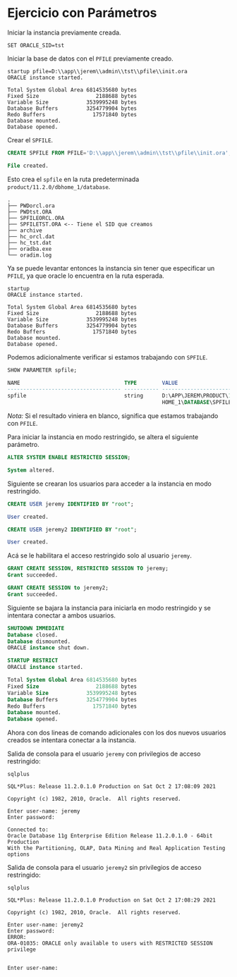 # Ejercicio con Parámetros

Iniciar la instancia previamente creada.

```console
SET ORACLE_SID=tst
```

Iniciar la base de datos con el `PFILE` previamente creado.

```console
startup pfile=D:\\app\\jerem\\admin\\tst\\pfile\\init.ora
ORACLE instance started.

Total System Global Area 6814535680 bytes
Fixed Size                  2188688 bytes
Variable Size            3539995248 bytes
Database Buffers         3254779904 bytes
Redo Buffers               17571840 bytes
Database mounted.
Database opened.
```

Crear el `SPFILE`.

```sql
CREATE SPFILE FROM PFILE='D:\\app\\jerem\\admin\\tst\\pfile\\init.ora';

File created.
```

Esto crea el `spfile` en la ruta predeterminada `product/11.2.0/dbhome_1/database`.

```
.
├── PWDorcl.ora
├── PWDtst.ORA
├── SPFILEORCL.ORA
├── SPFILETST.ORA <-- Tiene el SID que creamos
├── archive
├── hc_orcl.dat
├── hc_tst.dat
├── oradba.exe
└── oradim.log
```

Ya se puede levantar entonces la instancia sin tener que especificar un `PFILE`, ya que oracle lo encuentra en la ruta esperada.

```
startup
ORACLE instance started.

Total System Global Area 6814535680 bytes
Fixed Size                  2188688 bytes
Variable Size            3539995248 bytes
Database Buffers         3254779904 bytes
Redo Buffers               17571840 bytes
Database mounted.
Database opened.
```

Podemos adicionalmente verificar si estamos trabajando con `SPFILE`.

```sql
SHOW PARAMETER spfile;

NAME                                 TYPE        VALUE
------------------------------------ ----------- ------------------------------
spfile                               string      D:\APP\JEREM\PRODUCT\11.2.0\DB
                                                 HOME_1\DATABASE\SPFILETST.OR
```
_Nota:_ Si el resultado viniera en blanco, significa que estamos trabajando con `PFILE`.

Para iniciar la instancia en modo restringido, se altera el siguiente parámetro.

```sql
ALTER SYSTEM ENABLE RESTRICTED SESSION;

System altered.
```

Siguiente se crearan los usuarios para acceder a la instancia en modo restringido.

```sql
CREATE USER jeremy IDENTIFIED BY "root";

User created.

CREATE USER jeremy2 IDENTIFIED BY "root";

User created.
```
Acá se le habilitara el acceso restringido solo al usuario `jeremy`.

```sql
GRANT CREATE SESSION, RESTRICTED SESSION TO jeremy;
Grant succeeded.

GRANT CREATE SESSION to jeremy2;
Grant succeeded.
```

Siguiente se bajara la instancia para iniciarla en modo restringido y se intentara conectar a ambos usuarios.

```sql
SHUTDOWN IMMEDIATE
Database closed.
Database dismounted.
ORACLE instance shut down.

STARTUP RESTRICT
ORACLE instance started.

Total System Global Area 6814535680 bytes
Fixed Size                  2188688 bytes
Variable Size            3539995248 bytes
Database Buffers         3254779904 bytes
Redo Buffers               17571840 bytes
Database mounted.
Database opened.
```

Ahora con dos lineas de comando adicionales con los dos nuevos usuarios creados se intentara conectar a la instancia.

Salida de consola para el usuario `jeremy` con privilegios de acceso restringido:

```
sqlplus

SQL*Plus: Release 11.2.0.1.0 Production on Sat Oct 2 17:08:09 2021

Copyright (c) 1982, 2010, Oracle.  All rights reserved.

Enter user-name: jeremy
Enter password:

Connected to:
Oracle Database 11g Enterprise Edition Release 11.2.0.1.0 - 64bit Production
With the Partitioning, OLAP, Data Mining and Real Application Testing options
```

Salida de consola para el usuario `jeremy2` sin privilegios de acceso restringido:

```console
sqlplus

SQL*Plus: Release 11.2.0.1.0 Production on Sat Oct 2 17:08:29 2021

Copyright (c) 1982, 2010, Oracle.  All rights reserved.

Enter user-name: jeremy2
Enter password:
ERROR:
ORA-01035: ORACLE only available to users with RESTRICTED SESSION privilege


Enter user-name:
```
